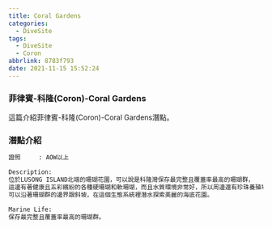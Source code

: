 ```yaml
---
title: Coral Gardens
categories:
  - DiveSite
tags:
  - DiveSite
  - Coron
abbrlink: 8783f793
date: 2021-11-15 15:52:24
---
```

### 菲律賓-科隆(Coron)-Coral Gardens
<!--more-->
這篇介紹菲律賓-科隆(Coron)-Coral Gardens潛點。

### 潛點介紹
```sh
證照     : AOW以上

Description:
位於LUSONG ISLAND北端的珊瑚花園，可以說是科隆灣保存最完整且覆蓋率最高的珊瑚群，
這邊有著健康且五彩繽紛的各種硬珊瑚和軟珊瑚，而且水質環境非常好，所以周邊還有珍珠養殖場，
可以沿著珊瑚群的邊界跟斜坡，在這個生態系統裡潛水探索美麗的海底花園。

Marine Life:
保存最完整且覆蓋率最高的珊瑚群。
```